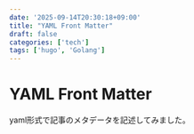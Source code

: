 ```yaml
---
date: '2025-09-14T20:30:18+09:00'
title: "YAML Front Matter"
draft: false
categories: ['tech']
tags: ['hugo', 'Golang']
---
```


# YAML Front Matter

yaml形式で記事のメタデータを記述してみました。

